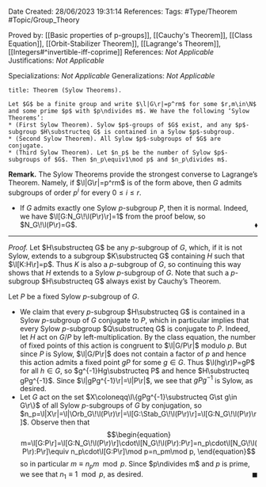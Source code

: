 <div class="topSpace"></div>

Date Created: 28/06/2023 19:31:14
References:
Tags: #Type/Theorem #Topic/Group_Theory

Proved by: [[Basic properties of p-groups]], [[Cauchy's Theorem]], [[Class Equation]], [[Orbit-Stabilizer Theorem]], [[Lagrange's Theorem]], [[Integers#^invertible-iff-coprime]]
References: <i>Not Applicable</i>
Justifications: <i>Not Applicable</i>

Specializations: <i>Not Applicable</i>
Generalizations: <i>Not Applicable</i>

``` ad-Theorem
title: Theorem (Sylow Theorems).

Let $G$ be a finite group and write $\l|G\r|=p^rm$ for some $r,m\in\N$ and some prime $p$ with $p\ndivides m$. We have the following ‘Sylow Theorems’:
* (First Sylow Theorem). Sylow $p$-groups of $G$ exist, and any $p$-subgroup $H\substructeq G$ is contained in a Sylow $p$-subgroup.
* (Second Sylow Theorem). All Sylow $p$-subgroups of $G$ are conjugate.
* (Third Sylow Theorem). Let $n_p$ be the number of Sylow $p$-subgroups of $G$. Then $n_p\equiv1\mod p$ and $n_p\divides m$.

```

<b>Remark.</b> The Sylow Theorems provide the strongest converse to Lagrange’s Theorem. Namely, if $\l|G\r|=p^rm$ is of the form above, then $G$ admits subgroups of order $p^i$ for every $0\leq i\leq r$.
* If $G$ admits exactly one Sylow $p$-subgroup $P$, then it is normal. Indeed, we have $\l[G:N_G\!\l(P\r)\r]=1$ from the proof below, so $N_G\!\l(P\r)=G$.<span style="float:right;">$\blacklozenge$</span>

---

<i>Proof.</i> Let $H\substructeq G$ be any $p$-subgroup of $G$, which, if it is not Sylow, extends to a subgroup $K\substructeq G$ containing $H$ such that $\l[K:H\r]=p$. Thus $K$ is also a $p$-subgroup of $G$, so continuing this way shows that $H$ extends to a Sylow $p$-subgroup of $G$. Note that such a $p$-subgroup $H\substructeq G$ always exist by Cauchy’s Theorem.

Let $P$ be a fixed Sylow $p$-subgroup of $G$.
*  We claim that every $p$-subgroup $H\substructeq G$ is contained in a Sylow $p$-subgroup of $G$ conjugate to $P$, which in particular implies that every Sylow $p$-subgroup $Q\substructeq G$ is conjugate to $P$. Indeed, let $H$ act on $G/P$ by left-multiplication. By the class equation, the number of fixed points of this action is congruent to $\l|G/P\r|$ modulo $p$. But since $P$ is Sylow, $\l|G/P\r|$ does not contain a factor of $p$ and hence this action admits a fixed point $gP$ for some $g\in G$. Thus $\l(hg\r)P=gP$ for all $h\in G$, so $g^{-1}Hg\substructeq P$ and hence $H\substructeq gPg^{-1}$. Since $\l|gPg^{-1}\r|=\l|P\r|$, we see that $gPg^{-1}$ is Sylow, as desired.
* Let $G$ act on the set $X\coloneqq\l\{gPg^{-1}\substructeq G\st g\in G\r\}$ of all Sylow $p$-subgroups of $G$ by conjugation, so $n_p=\l|X\r|=\l|\Orb_G\!\l(P\r)\r|=\l[G:\Stab_G\!\l(P\r)\r]=\l[G:N_G\!\l(P\r)\r]$. Observe then that
$$\begin{equation}
    m=\l[G:P\r]=\l[G:N_G\!\l(P\r)\r]\cdot\l[N_G\!\l(P\r):P\r]=n_p\cdot\l[N_G\!\l(P\r):P\r]\equiv n_p\cdot\l[G:P\r]\mod p=n_pm\mod p,
\end{equation}$$
so in particular $m\equiv n_pm\mod p$. Since $p\ndivides m$ and $p$ is prime, we see that $n_1\equiv1\mod p$, as desired.<span style="float:right;">$\blacksquare$</span>
